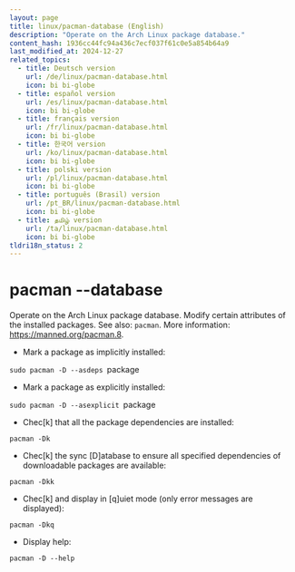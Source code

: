 ```yaml
---
layout: page
title: linux/pacman-database (English)
description: "Operate on the Arch Linux package database."
content_hash: 1936cc44fc94a436c7ecf037f61c0e5a854b64a9
last_modified_at: 2024-12-27
related_topics:
  - title: Deutsch version
    url: /de/linux/pacman-database.html
    icon: bi bi-globe
  - title: español version
    url: /es/linux/pacman-database.html
    icon: bi bi-globe
  - title: français version
    url: /fr/linux/pacman-database.html
    icon: bi bi-globe
  - title: 한국어 version
    url: /ko/linux/pacman-database.html
    icon: bi bi-globe
  - title: polski version
    url: /pl/linux/pacman-database.html
    icon: bi bi-globe
  - title: português (Brasil) version
    url: /pt_BR/linux/pacman-database.html
    icon: bi bi-globe
  - title: தமிழ் version
    url: /ta/linux/pacman-database.html
    icon: bi bi-globe
tldri18n_status: 2
---
```

# pacman --database

Operate on the Arch Linux package database.
Modify certain attributes of the installed packages.
See also: `pacman`.
More information: <https://manned.org/pacman.8>.

- Mark a package as implicitly installed:

`sudo pacman -D --asdeps `<span class="tldr-var badge badge-pill bg-dark-lm bg-white-dm text-white-lm text-dark-dm font-weight-bold">package</span>

- Mark a package as explicitly installed:

`sudo pacman -D --asexplicit `<span class="tldr-var badge badge-pill bg-dark-lm bg-white-dm text-white-lm text-dark-dm font-weight-bold">package</span>

- Chec[k] that all the package dependencies are installed:

`pacman -Dk`

- Chec[k] the sync [D]atabase to ensure all specified dependencies of downloadable packages are available:

`pacman -Dkk`

- Chec[k] and display in [q]uiet mode (only error messages are displayed):

`pacman -Dkq`

- Display help:

`pacman -D --help`
